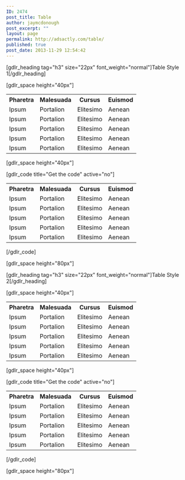 ```yaml
---
ID: 2474
post_title: Table
author: jaymcdonough
post_excerpt: ""
layout: page
permalink: http://adsactly.com/table/
published: true
post_date: 2013-11-29 12:54:42
---
```

[gdlr_heading tag="h3" size="22px" font_weight="normal"]Table Style 1[/gdlr_heading]

[gdlr_space height="40px"]
<table class="style-1">
<tbody>
<tr>
<th>Pharetra</th>
<th>Malesuada</th>
<th>Cursus</th>
<th>Euismod</th>
</tr>
<tr>
<td>Ipsum</td>
<td>Portalion</td>
<td>Elitesimo</td>
<td>Aenean</td>
</tr>
<tr>
<td>Ipsum</td>
<td>Portalion</td>
<td>Elitesimo</td>
<td>Aenean</td>
</tr>
<tr>
<td>Ipsum</td>
<td>Portalion</td>
<td>Elitesimo</td>
<td>Aenean</td>
</tr>
<tr>
<td>Ipsum</td>
<td>Portalion</td>
<td>Elitesimo</td>
<td>Aenean</td>
</tr>
<tr>
<td>Ipsum</td>
<td>Portalion</td>
<td>Elitesimo</td>
<td>Aenean</td>
</tr>
</tbody>
</table>
[gdlr_space height="40px"]

[gdlr_code title="Get the code" active="no"]
<table class="style-1">
<tbody>
<tr>
<th>Pharetra</th>
<th>Malesuada</th>
<th>Cursus</th>
<th>Euismod</th>
</tr>
<tr>
<td>Ipsum</td>
<td>Portalion</td>
<td>Elitesimo</td>
<td>Aenean</td>
</tr>
<tr>
<td>Ipsum</td>
<td>Portalion</td>
<td>Elitesimo</td>
<td>Aenean</td>
</tr>
<tr>
<td>Ipsum</td>
<td>Portalion</td>
<td>Elitesimo</td>
<td>Aenean</td>
</tr>
<tr>
<td>Ipsum</td>
<td>Portalion</td>
<td>Elitesimo</td>
<td>Aenean</td>
</tr>
<tr>
<td>Ipsum</td>
<td>Portalion</td>
<td>Elitesimo</td>
<td>Aenean</td>
</tr>
</tbody>
</table>
[/gdlr_code]

[gdlr_space height="80px"]

[gdlr_heading tag="h3" size="22px" font_weight="normal"]Table Style 2[/gdlr_heading]

[gdlr_space height="40px"]
<table class="style-2">
<tbody>
<tr>
<th>Pharetra</th>
<th>Malesuada</th>
<th>Cursus</th>
<th>Euismod</th>
</tr>
<tr>
<td>Ipsum</td>
<td>Portalion</td>
<td>Elitesimo</td>
<td>Aenean</td>
</tr>
<tr>
<td>Ipsum</td>
<td>Portalion</td>
<td>Elitesimo</td>
<td>Aenean</td>
</tr>
<tr>
<td>Ipsum</td>
<td>Portalion</td>
<td>Elitesimo</td>
<td>Aenean</td>
</tr>
<tr>
<td>Ipsum</td>
<td>Portalion</td>
<td>Elitesimo</td>
<td>Aenean</td>
</tr>
<tr>
<td>Ipsum</td>
<td>Portalion</td>
<td>Elitesimo</td>
<td>Aenean</td>
</tr>
</tbody>
</table>
[gdlr_space height="40px"]

[gdlr_code title="Get the code" active="no"]
<table class="style-2">
<tbody>
<tr>
<th>Pharetra</th>
<th>Malesuada</th>
<th>Cursus</th>
<th>Euismod</th>
</tr>
<tr>
<td>Ipsum</td>
<td>Portalion</td>
<td>Elitesimo</td>
<td>Aenean</td>
</tr>
<tr>
<td>Ipsum</td>
<td>Portalion</td>
<td>Elitesimo</td>
<td>Aenean</td>
</tr>
<tr>
<td>Ipsum</td>
<td>Portalion</td>
<td>Elitesimo</td>
<td>Aenean</td>
</tr>
<tr>
<td>Ipsum</td>
<td>Portalion</td>
<td>Elitesimo</td>
<td>Aenean</td>
</tr>
<tr>
<td>Ipsum</td>
<td>Portalion</td>
<td>Elitesimo</td>
<td>Aenean</td>
</tr>
</tbody>
</table>
[/gdlr_code]

[gdlr_space height="80px"]